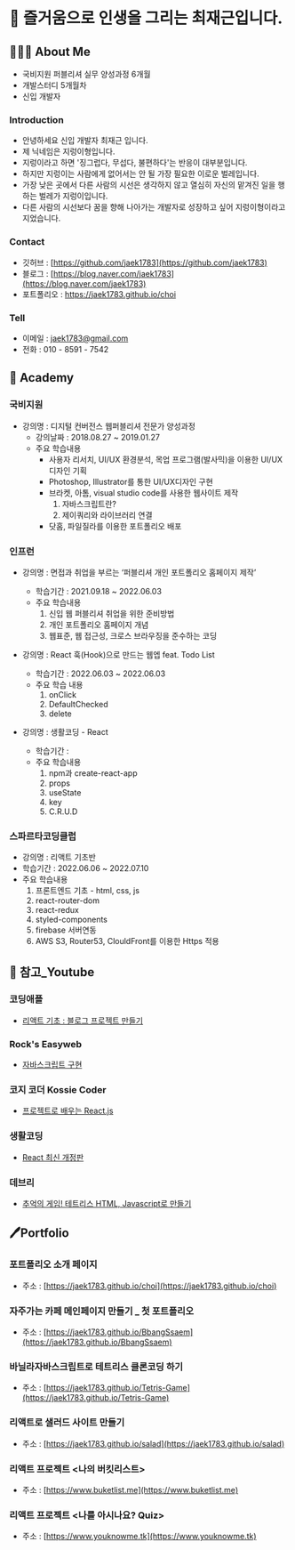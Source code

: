 # 📣 즐거움으로 인생을 그리는 최재근입니다.
## 🧑🏾‍💻 About Me
- 국비지원 퍼블리셔 실무 양성과정 6개월
- 개발스터디 5개월차
- 신입 개발자
### Introduction
- 안녕하세요 신입 개발자 최재근 입니다.
- 제 닉네임은 지렁이형입니다.
- 지렁이라고 하면 '징그럽다, 무섭다, 불편하다'는 반응이 대부분입니다.
- 하지만 지렁이는 사람에게 없어서는 안 될 가장 필요한 이로운 벌레입니다.
- 가장 낮은 곳에서 다른 사람의 시선은 생각하지 않고 열심히 자신의 맡겨진 일을 행하는 벌레가 지렁이입니다.
- 다른 사람의 시선보다 꿈을 향해 나아가는 개발자로 성장하고 싶어 지렁이형이라고 지었습니다.
### Contact
- 깃허브 : [https://github.com/jaek1783](https://github.com/jaek1783)
- 블로그 : [https://blog.naver.com/jaek1783](https://blog.naver.com/jaek1783)
- 포트폴리오 : https://jaek1783.github.io/choi

### Tell
- 이메일 : jaek1783@gmail.com
- 전화 : 010 - 8591 - 7542
## 🏢 Academy
### 국비지원

- 강의명 : 디지털 컨버전스 웹퍼블리셔 전문가 양성과정
    - 강의날짜 : 2018.08.27 ~ 2019.01.27
    - 주요 학습내용
        - 사용자 리서치, UI/UX 환경분석, 목업 프로그램(발사믹)을 이용한  UI/UX디자인 기획
        - Photoshop, Illustrator를 통한 UI/UX디자인 구현
        - 브라켓, 아톰, visual studio code를 사용한 웹사이트 제작
            1. 자바스크립트란?
            2. 제이쿼리와 라이브러리 연결
        - 닷홈, 파일질라를 이용한 포트폴리오 배포

### 인프런

- 강의명 : 면접과 취업을 부르는 ‘퍼블리셔 개인 포트폴리오 홈페이지 제작’
    - 학습기간 : 2021.09.18 ~ 2022.06.03
    - 주요 학습내용
        1. 신입 웹 퍼블리셔 취업을 위한 준비방법
        2. 개인 포트폴리오 홈페이지 개념
        3. 웹표준, 웹 접근성, 크로스 브라우징을 준수하는 코딩
        
- 강의명 : React 훅(Hook)으로 만드는 웹엡 feat. Todo List
    - 학습기간 : 2022.06.03 ~ 2022.06.03
    - 주요 학습 내용
        1. onClick
        2. DefaultChecked
        3. delete
        
- 강의명 : 생활코딩 - React
    - 학습기간 :
    - 주요 학습내용
        1. npm과 create-react-app
        2. props
        3. useState
        4. key
        5. C.R.U.D

### 스파르타코딩클럽

- 강의명 : 리액트 기초반
- 학습기간 : 2022.06.06 ~ 2022.07.10
- 주요 학습내용
    1. 프론트엔드 기초 - html, css, js
    2. react-router-dom
    3. react-redux
    4. styled-components
    5. firebase 서버연동
    6. AWS S3, Router53, ClouldFront를 이용한 Https 적용

## 🔎 참고_Youtube

### 코딩애플

- [리액트 기초 : 블로그 프로젝트 만들기](https://www.youtube.com/playlist?list=PLfLgtT94nNq1e6tr4sm2eH6ZZC2jcqGOy)

### **Rock's Easyweb**

- [자바스크립트 구현](https://www.youtube.com/watch?v=Mga3LXPnWdc&list=PL-qMANrofLyvzqz2yYzNectJnYo5ZifE7)

### **코지 코더 Kossie Coder**

- [프로젝트로 배우는 React.js](https://www.youtube.com/playlist?list=PLB7CpjPWqHOs7ZCQfvA63dkV2A5MRyTRk)

### **생활코딩**

- [React 최신 개정판](https://www.youtube.com/watch?v=AoMv0SIjZL8&list=PLuHgQVnccGMCOGstdDZvH41x0Vtvwyxu7)

### 데브리

- [추억의 게임! 테트리스 HTML, Javascript로 만들기](https://www.youtube.com/watch?v=_CsGSE5gwTA&list=PLpJDjPqxGWGrSGPUBqWlsJlcLF_grNClK)

## 🖊Portfolio

### 포트폴리오 소개 페이지

- 주소 : [https://jaek1783.github.io/choi](https://jaek1783.github.io/choi)

### 자주가는 카페 메인페이지 만들기 _ 첫 포트폴리오

- 주소 : [https://jaek1783.github.io/BbangSsaem](https://jaek1783.github.io/BbangSsaem)

### 바닐라자바스크립트로 테트리스 클론코딩 하기

- 주소 : [https://jaek1783.github.io/Tetris-Game](https://jaek1783.github.io/Tetris-Game)

### 리액트로 샐러드 사이트 만들기

- 주소 : [https://jaek1783.github.io/salad](https://jaek1783.github.io/salad)

### 리액트 프로젝트 <나의 버킷리스트>
- 주소 : [https://www.buketlist.me](https://www.buketlist.me)

### 리액트 프로젝트 <나를 아시나요? Quiz>
- 주소 : [https://www.youknowme.tk](https://www.youknowme.tk)
